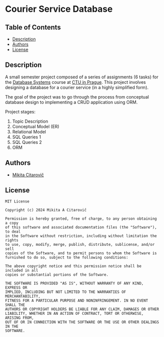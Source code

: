# Courier Service Database

## Table of Contents

- [Description](#description)
- [Authors](#authors)
- [License](#license)

## Description

A small semester project composed of a series of assignments (6 tasks) for the [Database Systems](https://intranet.fel.cvut.cz/en/education/bk/predmety/50/10/p5010606.html) course at [CTU in Prague](https://www.cvut.cz/). This project involves designing a database for a courier service (in a highly simplified form).

The goal of the project was to go through the process from conceptual database design to implementing a CRUD application using ORM.

Project stages:

1. Topic Description
2. Conceptual Model (ER)
3. Relational Model
4. SQL Queries 1
5. SQL Queries 2
6. ORM

## Authors

- [Mikita Citarovič](https://github.com/mikicit)

## License
```
MIT License

Copyright (c) 2024 Mikita A Citarovič

Permission is hereby granted, free of charge, to any person obtaining a copy
of this software and associated documentation files (the "Software"), to deal
in the Software without restriction, including without limitation the rights
to use, copy, modify, merge, publish, distribute, sublicense, and/or sell
copies of the Software, and to permit persons to whom the Software is
furnished to do so, subject to the following conditions:

The above copyright notice and this permission notice shall be included in all
copies or substantial portions of the Software.

THE SOFTWARE IS PROVIDED "AS IS", WITHOUT WARRANTY OF ANY KIND, EXPRESS OR
IMPLIED, INCLUDING BUT NOT LIMITED TO THE WARRANTIES OF MERCHANTABILITY,
FITNESS FOR A PARTICULAR PURPOSE AND NONINFRINGEMENT. IN NO EVENT SHALL THE
AUTHORS OR COPYRIGHT HOLDERS BE LIABLE FOR ANY CLAIM, DAMAGES OR OTHER
LIABILITY, WHETHER IN AN ACTION OF CONTRACT, TORT OR OTHERWISE, ARISING FROM,
OUT OF OR IN CONNECTION WITH THE SOFTWARE OR THE USE OR OTHER DEALINGS IN THE
SOFTWARE.
```